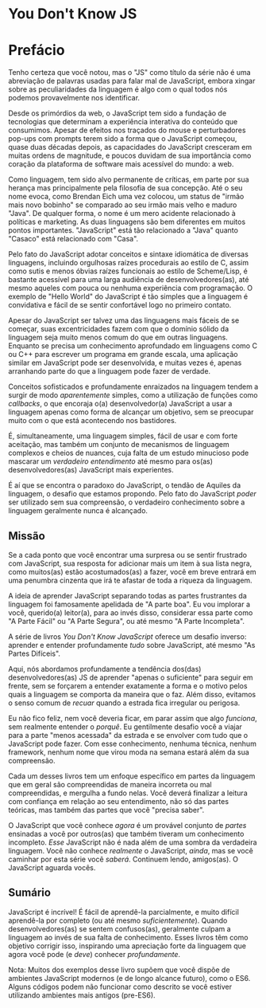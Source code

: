 # You Don't Know JS
# Prefácio

Tenho certeza que você notou, mas o "JS" como título da série não é uma abreviação de palavras usadas para falar mal de JavaScript, embora xingar sobre as peculiaridades da linguagem é algo com o qual todos nós podemos provavelmente nos identificar.

Desde os primórdios da web, o JavaScript tem sido a fundação de tecnologias que determinam a experiência interativa do conteúdo que consumimos. Apesar de efeitos nos traçados do mouse e perturbadores pop-ups com prompts terem sido a forma que o JavaScript começou, quase duas décadas depois, as capacidades do JavaScript cresceram em muitas ordens de magnitude, e poucos duvidam de sua importância como coração da plataforma de software mais acessível do mundo: a web.

Como linguagem, tem sido alvo permanente de críticas, em parte por sua herança mas principalmente pela filosofia de sua concepção. Até o seu nome evoca, como Brendan Eich uma vez colocou, um status de "irmão mais novo bobinho" se comparado ao seu irmão mais velho e maduro "Java". De qualquer forma, o nome é um mero acidente relacionado à políticas e marketing. As duas linguagens são bem diferentes em muitos pontos importantes. "JavaScript" está tão relacionado a "Java" quanto "Casaco" está relacionado com "Casa".

Pelo fato do JavaScript adotar conceitos e sintaxe idiomática de diversas linguagens, incluindo orgulhosas raízes procedurais ao estilo de C, assim como sutis e menos óbvias raízes funcionais ao estilo de Scheme/Lisp, é bastante acessível para uma larga audiência de desenvolvedores(as), até mesmo aqueles com pouca ou nenhuma experiência com programação. O exemplo de "Hello World" do JavaScript é tão simples que a linguagem é convidativa e fácil de se sentir confortável logo no primeiro contato.

Apesar do JavaScript ser talvez uma das linguagens mais fáceis de se começar, suas excentricidades fazem com que o domínio sólido da linguagem seja muito menos comum do que em outras linguagens. Enquanto se precisa um conhecimento aprofundado em linguagens como C ou C++ para escrever um programa em grande escala, uma aplicação similar em JavaScript pode ser desenvolvida, e muitas vezes é, apenas arranhando parte do que a linguagem pode fazer de verdade.

Conceitos sofisticados e profundamente enraizados na linguagem tendem a surgir de modo *aparentemente* simples, como a utilização de funções como *callbacks*, o que encoraja o(a) desenvolvedor(a) JavaScript a usar a linguagem apenas como forma de alcançar um objetivo, sem se preocupar muito com o que está acontecendo nos bastidores.

É, simultaneamente, uma linguagem simples, fácil de usar e com forte aceitação, mas também um conjunto de mecanismos de linguagem complexos e cheios de nuances, cuja falta de um estudo minucioso pode mascarar um *verdadeiro entendimento* até mesmo para os(as) desenvolvedores(as) JavaScript mais experientes.

É aí que se encontra o paradoxo do JavaScript, o tendão de Aquiles da linguagem, o desafio que estamos propondo. Pelo fato do JavaScript *poder* ser utilizado sem sua compreensão, o verdadeiro conhecimento sobre a linguagem geralmente nunca é alcançado.

## Missão

Se a cada ponto que você encontrar uma surpresa ou se sentir frustrado com JavaScript, sua resposta for adicionar mais um item à sua lista negra, como muitos(as) estão acostumados(as) a fazer, você em breve entrará em uma penumbra cinzenta que irá te afastar de toda a riqueza da linguagem.

A ideia de aprender JavaScript separando todas as partes frustrantes da linguagem foi famosamente apelidada de "A parte boa". Eu vou implorar a você, querido(a) leitor(a), para ao invés disso, considerar essa parte como "A Parte Fácil" ou "A Parte Segura", ou até mesmo "A Parte Incompleta".

A série de livros *You Don't Know JavaScript* oferece um desafio inverso: aprender e entender profundamente *tudo* sobre JavaScript, até mesmo "As Partes Difíceis".

Aqui, nós abordamos profundamente a tendência dos(das) desenvolvedores(as) JS de aprender "apenas o suficiente" para seguir em frente, sem se forçarem a entender exatamente a forma e o motivo pelos quais a linguagem se comporta da maneira que o faz. Além disso, evitamos o senso comum de *recuar* quando a estrada fica irregular ou perigosa.

Eu não fico feliz, nem você deveria ficar, em parar assim que algo *funciona*, sem realmente entender o *porquê*. Eu gentilmente desafio você a viajar para a parte "menos acessada" da estrada e se envolver com tudo que o JavaScript pode fazer. Com esse conhecimento, nenhuma técnica, nenhum framework, nenhum nome que virou moda na semana estará além da sua compreensão.

Cada um desses livros tem um enfoque específico em partes da linguagem que em geral são compreendidas de maneira incorreta ou mal compreendidas, e mergulha a fundo nelas. Você deverá finalizar a leitura com confiança em relação ao seu entendimento, não só das partes teóricas, mas também das partes que você "precisa saber".

O JavaScript que você conhece *agora* é um provável conjunto de *partes* ensinadas a você por outros(as) que também tiveram um conhecimento incompleto. *Esse* JavaScript não é nada além de uma sombra da verdadeira linguagem. Você não conhece *realmente* o JavaScript, *ainda*, mas se você caminhar por esta série você *saberá*. Continuem lendo, amigos(as). O JavaScript aguarda vocês.

## Sumário

JavaScript é incrível! É fácil de aprendê-la parcialmente, e muito difícil aprendê-la por completo (ou até mesmo *suficientemente*). Quando desenvolvedores(as) se sentem confusos(as), geralmente culpam a linguagem ao invés de sua falta de conhecimento. Esses livros têm como objetivo corrigir isso, inspirando uma apreciação forte da linguagem que agora você pode (e *deve*) conhecer *profundamente*.

Nota: Muitos dos exemplos desse livro supõem que você dispõe de ambientes JavaScript modernos (e de longo alcance futuro), como o ES6. Alguns códigos podem não funcionar como descrito se você estiver utilizando ambientes mais antigos (pre-ES6).
